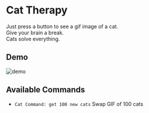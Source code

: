 # Cat Therapy

Just press a button to see a gif image of a cat.<br>
Give your brain a break.<br>
Cats solve everything.

## Demo

![demo](demo.gif)

## Available Commands

* `Cat Command: get 100 new cats` Swap GIF of 100 cats